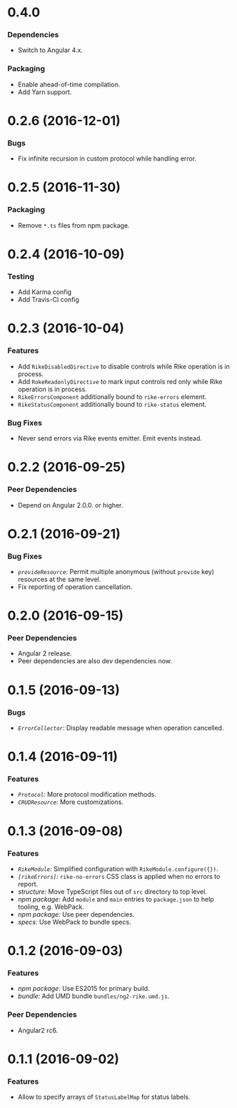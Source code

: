 # 0.4.0

### Dependencies

* Switch to Angular 4.x.

### Packaging

* Enable ahead-of-time compilation.
* Add Yarn support.


# 0.2.6 (2016-12-01)

### Bugs

* Fix infinite recursion in custom protocol while handling error.


# 0.2.5 (2016-11-30)

### Packaging

* Remove `*.ts` files from npm package.


# 0.2.4 (2016-10-09)

### Testing

* Add Karma config
* Add Travis-CI config


# 0.2.3 (2016-10-04)

### Features

* Add `RikeDisabledDirective` to disable controls while Rike operation is in process.
* Add `RokeReadonlyDirective` to mark input controls red only while Rike operation is in process.
* `RikeErrorsComponent` additionally bound to `rike-errors` element.
* `RikeStatusComponent` additionally bound to `rike-status` element.

### Bug Fixes

* Never send errors via Rike events emitter. Emit events instead.


# 0.2.2 (2016-09-25)

### Peer Dependencies

* Depend on Angular 2.0.0. or higher.


# O.2.1 (2016-09-21)

### Bug Fixes

* *`provideResource`:* Permit multiple anonymous (without `provide` key) resources at the same level.
* Fix reporting of operation cancellation.


# 0.2.0 (2016-09-15)

### Peer Dependencies

* Angular 2 release.
* Peer dependencies are also dev dependencies now.


# 0.1.5 (2016-09-13)

### Bugs

* *`ErrorCollector`:* Display readable message when operation cancelled.


# 0.1.4 (2016-09-11)

### Features

* *`Protocol`:* More protocol modification methods.
* *`CRUDResource`:* More customizations.


# 0.1.3 (2016-09-08)

### Features

* *`RikeModule`:* Simplified configuration with `RikeModule.configure({})`.
* *`[rikeErrors]`:* `rike-no-errors` CSS class is applied when no errors to report.
* *structure:* Move TypeScript files out of `src` directory to top level.
* *npm package:* Add `module` and `main` entries to `package.json` to help tooling, e.g. WebPack.
* *npm package:* Use peer dependencies.
* *specs:* Use WebPack to bundle specs.


# 0.1.2 (2016-09-03)

### Features

* *npm package:* Use ES2015 for primary build.
* *bundle:* Add UMD bundle `bundles/ng2-rike.umd.js`.

### Peer Dependencies

* Angular2 rc6.


# 0.1.1 (2016-09-02)

### Features

* Allow to specify arrays of `StatusLabelMap` for status labels.
